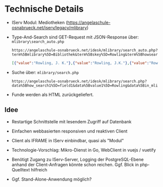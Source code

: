 # Technische Details

- IServ Modul: Mediotheken (<https://angelaschule-osnabrueck.net/iserv/legacy/mlibrary>)
- Type-And-Search sind GET-Request mit JSON-Response über: `mlibrary\search_auto.php`
  ```
  https://angelaschule-osnabrueck.net/idesk/mlibrary/search_auto.php?term%5Bmlibrary%5D=Bibliothek&term%5Bskey%5D=Rowling&term%5Bhowsearch%5D=field1=
  ```

  ```json
  [{"value":"Rowling, J. K."},{"value":"Rowling, J.K."},{"value":"Rowling, J. K. (Verfasser) Fritz, Klaus (\u00dcbersetzer)"},{"value":"Rowling, J. K. (Verfasser) Fritz, Klaus (\u00dcbersetzer) Kay, Jim (Illustrator)"},{"value":"Rowling, J.K. (Verfasser) Fritz, Klaus (\u00dcbersetzer) Kay, Jim (Illustrator)"},{"value":"Rowling, J. K. (Verfasser) Tiffany, John (Verfasser) Thorne, Jack (Verfasser) Fritz, Klaus (\u00dcbersetzer) Hansen-Schmidt, Anja (\u00dcbersetzer)"},{"value":"Rowling, Joanne K."},{"value":"Rowling, K."}]
  ```

- Suche über: `mlibrary/search.php`

  ```
  https://angelaschule-osnabrueck.net/idesk/mlibrary/search.php?data%5Bhow_search1%5D=field1&data%5Bvalue1%5D=Rowling&data%5Bin_mlibrary%5D=Bibliothek&mlibrary=Bibliothek&data%5Bsearch%5D=Suche+starten&data%5Bsearch%5D=Suchen&data%5Bbackref%5D=
  ```
- Funde werden als HTML zurückgeliefert.

## Idee

- Restartige Schnittstelle mit lesendem Zugriff auf Datenbank
- Einfachen webbasierten responsiven und reaktiven Client
- Client als IFRAME in IServ einbindbar, quasi als "Modul"
- Technologie-Vorschlag: Mikro-Dienst in Go, WebClient in vuejs / vuetify
- Benötigt Zugang zu IServ-Server, Logging der PostgreSQL-Ebene anhand der Client-Anfragen könnte schon reichen. Ggf. Blick in php-Quelltext hilfreich

- Ggf. Stand-Alone-Anwendung möglich?